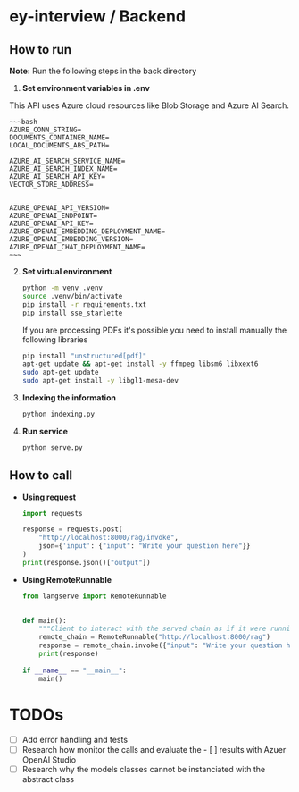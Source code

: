 # ey-interview / Backend


## How to run

**Note:** Run the following steps in the back directory

1. **Set environment variables in .env** <a id="env-vars"></a>

This API uses Azure cloud resources like Blob Storage and Azure AI Search.

    ~~~bash
    AZURE_CONN_STRING=
    DOCUMENTS_CONTAINER_NAME=
    LOCAL_DOCUMENTS_ABS_PATH=

    AZURE_AI_SEARCH_SERVICE_NAME=
    AZURE_AI_SEARCH_INDEX_NAME=
    AZURE_AI_SEARCH_API_KEY=
    VECTOR_STORE_ADDRESS=


    AZURE_OPENAI_API_VERSION=
    AZURE_OPENAI_ENDPOINT=
    AZURE_OPENAI_API_KEY=
    AZURE_OPENAI_EMBEDDING_DEPLOYMENT_NAME=
    AZURE_OPENAI_EMBEDDING_VERSION=
    AZURE_OPENAI_CHAT_DEPLOYMENT_NAME=
    ~~~   

2. **Set virtual environment** <a id="venv"></a>

    ~~~bash
    python -m venv .venv
    source .venv/bin/activate
    pip install -r requirements.txt
    pip install sse_starlette
    ~~~

    If you are processing PDFs it's possible you need to install manually the following libraries

    ~~~bash
    pip install "unstructured[pdf]"
    apt-get update && apt-get install -y ffmpeg libsm6 libxext6
    sudo apt-get update
    sudo apt-get install -y libgl1-mesa-dev
    ~~~

3. **Indexing the information**
    ~~~bash
    python indexing.py
    ~~~

4. **Run service**

    ~~~bash
    python serve.py
    ~~~

## How to call
- **Using request**
    ~~~python
    import requests

    response = requests.post(
        "http://localhost:8000/rag/invoke",
        json={'input': {"input": "Write your question here"}}
    )
    print(response.json()["output"])
    ~~~

- **Using RemoteRunnable**
    ~~~python
    from langserve import RemoteRunnable

     
    def main():
        """Client to interact with the served chain as if it were running client-side"""
        remote_chain = RemoteRunnable("http://localhost:8000/rag")
        response = remote_chain.invoke({"input": "Write your question here"})
        print(response)
        
    if __name__ == "__main__":
        main()
    ~~~


# TODOs

- [ ] Add error handling and tests
- [ ] Research how monitor the calls and evaluate the - [ ] results with Azuer OpenAI Studio
- [ ] Research why the models classes cannot be instanciated with the abstract class
